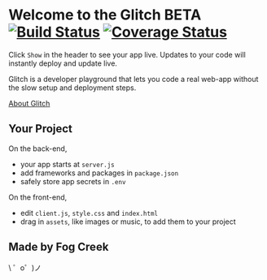 Welcome to the Glitch BETA [![Build Status](https://travis-ci.org/f0zi/test.svg?branch=glitch)](https://travis-ci.org/f0zi/test) [![Coverage Status](https://coveralls.io/repos/github/f0zi/test/badge.svg?branch=glitch)](https://coveralls.io/github/f0zi/test?branch=glitch)
=========================

Click `Show` in the header to see your app live. Updates to your code will instantly deploy and update live.

Glitch is a developer playground that lets you code a real web-app without the slow setup and deployment steps.

[About Glitch](https://glitch.com/about)


Your Project
------------

On the back-end,
- your app starts at `server.js`
- add frameworks and packages in `package.json`
- safely store app secrets in `.env`

On the front-end,
- edit `client.js`, `style.css` and `index.html`
- drag in `assets`, like images or music, to add them to your project


Made by Fog Creek
-----------------

\ ゜o゜)ノ
